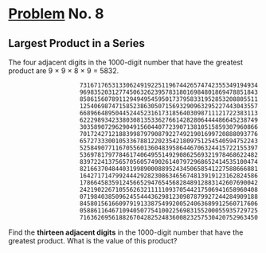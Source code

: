 # [Problem](https://projecteuler.net/problem=8) No. 8

## Largest Product in a Series

The four adjacent digits in the 1000-digit number that have the greatest product are 9 × 9 × 8 × 9 = 5832.

                        73167176531330624919225119674426574742355349194934
                        96983520312774506326239578318016984801869478851843
                        85861560789112949495459501737958331952853208805511
                        12540698747158523863050715693290963295227443043557
                        66896648950445244523161731856403098711121722383113
                        62229893423380308135336276614282806444486645238749
                        30358907296290491560440772390713810515859307960866
                        70172427121883998797908792274921901699720888093776
                        65727333001053367881220235421809751254540594752243
                        52584907711670556013604839586446706324415722155397
                        53697817977846174064955149290862569321978468622482
                        83972241375657056057490261407972968652414535100474
                        82166370484403199890008895243450658541227588666881
                        16427171479924442928230863465674813919123162824586
                        17866458359124566529476545682848912883142607690042
                        24219022671055626321111109370544217506941658960408
                        07198403850962455444362981230987879927244284909188
                        84580156166097919133875499200524063689912560717606
                        05886116467109405077541002256983155200055935729725
                        71636269561882670428252483600823257530420752963450

Find the **thirteen adjacent digits** in the 1000-digit number that have the greatest product. What is the value of this product?


